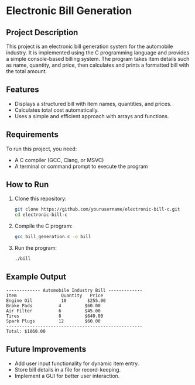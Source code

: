# Electronic Bill Generation

## Project Description
This project is an electronic bill generation system for the automobile industry. It is implemented using the C programming language and provides a simple console-based billing system. The program takes item details such as name, quantity, and price, then calculates and prints a formatted bill with the total amount.

## Features
- Displays a structured bill with item names, quantities, and prices.
- Calculates total cost automatically.
- Uses a simple and efficient approach with arrays and functions.

## Requirements
To run this project, you need:
- A C compiler (GCC, Clang, or MSVC)
- A terminal or command prompt to execute the program

## How to Run
1. Clone this repository:
   ```sh
   git clone https://github.com/yourusername/electronic-bill-c.git
   cd electronic-bill-c
   ```
2. Compile the C program:
   ```sh
   gcc bill_generation.c -o bill
   ```
3. Run the program:
   ```sh
   ./bill
   ```

## Example Output
```
------------- Automobile Industry Bill -------------
Item                 Quantity   Price     
Engine Oil           10        $255.00   
Brake Pads          4         $60.00    
Air Filter          6         $45.00    
Tires               8         $640.00   
Spark Plugs         12        $60.00    
----------------------------------------------------
Total: $1060.00
```

## Future Improvements
- Add user input functionality for dynamic item entry.
- Store bill details in a file for record-keeping.
- Implement a GUI for better user interaction.

